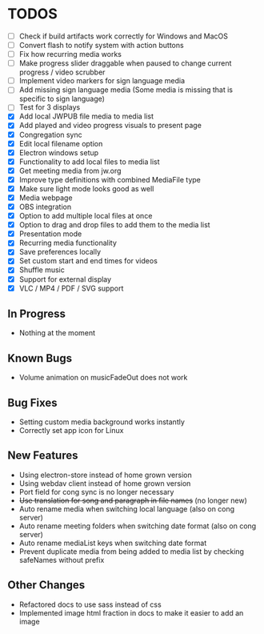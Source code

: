 # TODOS

- [ ] Check if build artifacts work correctly for Windows and MacOS
- [ ] Convert flash to notify system with action buttons
- [ ] Fix how recurring media works
- [ ] Make progress slider draggable when paused to change current progress / video scrubber
- [ ] Implement video markers for sign language media
- [ ] Add missing sign language media (Some media is missing that is specific to sign language)
- [ ] Test for 3 displays
- [X] Add local JWPUB file media to media list
- [X] Add played and video progress visuals to present page
- [X] Congregation sync
- [X] Edit local filename option
- [X] Electron windows setup
- [X] Functionality to add local files to media list
- [X] Get meeting media from jw.org
- [X] Improve type definitions with combined MediaFile type
- [X] Make sure light mode looks good as well
- [X] Media webpage
- [X] OBS integration
- [X] Option to add multiple local files at once
- [X] Option to drag and drop files to add them to the media list
- [X] Presentation mode
- [X] Recurring media functionality
- [X] Save preferences locally
- [X] Set custom start and end times for videos
- [X] Shuffle music
- [X] Support for external display
- [X] VLC / MP4 / PDF / SVG support

## In Progress

- Nothing at the moment

## Known Bugs

- Volume animation on musicFadeOut does not work

## Bug Fixes

- Setting custom media background works instantly
- Correctly set app icon for Linux

## New Features

- Using electron-store instead of home grown version
- Using webdav client instead of home grown version
- Port field for cong sync is no longer necessary
- ~~Use translation for song and paragraph in file names~~ (no longer new)
- Auto rename media when switching local language (also on cong server)
- Auto rename meeting folders when switching date format (also on cong server)
- Auto rename mediaList keys when switching date format
- Prevent duplicate media from being added to media list by checking safeNames without prefix

## Other Changes

- Refactored docs to use sass instead of css
- Implemented image html fraction in docs to make it easier to add an image
